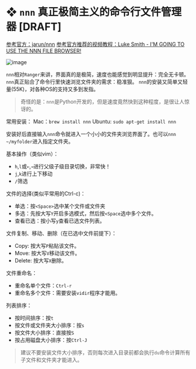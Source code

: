 # ❖ `nnn` 真正极简主义的命令行文件管理器 [DRAFT]

[参考官方：jarun/nnn](https://github.com/jarun/nnn)
[参考官方推荐的视频教程：Luke Smith - I'M GOING TO USE THE NNN FILE BROWSER!](https://www.youtube.com/watch?v=U2n5aGqou9E)

![image](https://user-images.githubusercontent.com/14041622/52173586-25a1a500-27c2-11e9-9b7b-b3ea5df67f29.png)

`nnn`相对`Ranger`来讲，界面真的是极简，速度也能感觉到明显提升：完全无卡顿。
`nnn`真正贴合了命令行里快速浏览文件夹的需求：稳准狠。
`nnn`的安装又简单又轻量(55K)，对各种OS的支持又多到发指。

> 奇怪的是：`nnn`是Python开发的，但是速度竟然快到这种程度，是很让人惊讶的。

常用安装：
Mac：`brew install nnn`
Ubuntu: `sudo apt-get install nnn`

安装好后直接输入`nnn`命令就进入一个小小的文件夹浏览界面了。也可以`nnn ~/myfolder`进入指定文件夹。

基本操作（类似vim）：
- `h`,`l`或`←`,`→`进行父级子级目录切换，非常快！
- `j`,`k`进行上下移动
- `/`筛选

文件的选择(类似平常用的Ctrl-c)：
- 单选：按`<Space>`选中某个文件或文件夹
- 多选：先按大写`Y`开启多选模式，然后按`<Space`选中多个文件。
- 查看已选：按小写`y`查看已选文件列表。

文件复制、移动、删除（在已选中文件前提下）：
- Copy: 按大写`P`粘贴该文件。
- Move: 按大写`V`移动该文件。
- Delete: 按大写`X`删除。

文件重命名：
- 重命名单个文件：`Ctrl-r`
- 重命名多个文件：需要安装`vidir`程序才能用。


列表排序：
- 按时间排序：按`t`
- 按文件或文件夹大小排序：按`s`
- 按文件大小排序：直接按`S`
- 按占用磁盘大小排序：按`Ctrl-J`

> 建议不要安装文件大小排序，否则每次进入目录前都会执行`du`命令计算所有子文件和文件夹才能进入。